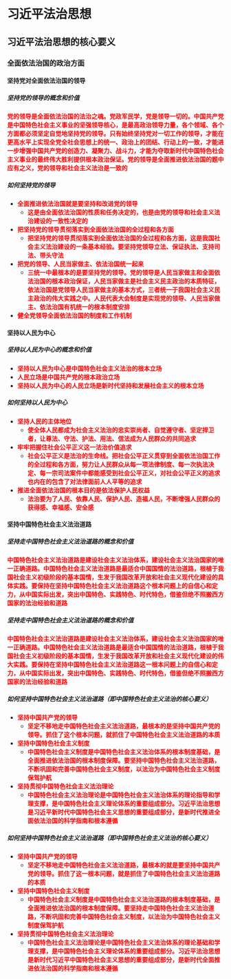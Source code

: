 # 习近平法治思想

## 习近平法治思想的核心要义

### 全面依法治国的政治方面

#### 坚持党对全面依法治国的领导

##### 坚持党的领导的概念和价值

<strong style="color: red">党的领导是全面依法治国的法治之魂。党政军民学，党是领导一切的。中国共产党是中国特色社会主义事业的坚强领导核心，是最高政治领导力量，各个领域、各个方面都必须坚定自觉地坚持党的领导。只有始终坚持党对一切工作的领导，才能在更高水平上实现全党全社会思想上的统一、政治上的团结、行动上的一致，才能进一步增强中国共产党的创造力、凝聚力、战斗力，才能为夺取新时代中国特色社会主义事业的最终伟大胜利提供根本政治保证。党的领导是全面推进依法治国的题中应有之义，党的领导和社会主义法治是一致的</strong>

##### 如何坚持党的领导

- <strong style="color: red">全面推进依法治国就是要坚持和改进党的领导</strong>
  - <strong style="color: red">这是由全面依法治国的性质和任务决定的，也是由党的领导和社会主义法治建设的一致性决定的</strong>
- <strong style="color: red">把坚持党的领导贯彻落实到全面依法治国的全过程和各方面</strong>
  - <strong style="color: red">把坚持党的领导贯彻落实到全面依法治国的全过程和各方面，这是我国社会主义法治建设的一条基本经验。要坚持党领导立法、保证执法、支持司法、带头守法</strong>
- <strong style="color: red">把党的领导、人民当家做主、依法治国统一起来</strong>
  - <strong style="color: red">三统一中最根本的是要坚持党的领导。党的领导是人民当家做主和全面依法治国的根本政治保证，人民当家做主是社会主义民主政治的本质特征，依法治国是党领导人民当家做主的基本方式，三者统一于我国社会主义民主政治的伟大实践之中。人民代表大会制度是实现党的领导、人民当家做主、依法治国有机统一的根本制度安排</strong>
- <strong style="color: red">健全党领导全面依法治国的制度和工作机制</strong>

#### 坚持以人民为中心

##### 坚持以人民为中心的概念和价值

- <strong style="color: red">坚持以人民为中心是中国特色社会主义法治的根本立场</strong>
- <strong style="color: red">人民立场是中国共产党的根本政治立场</strong>
- <strong style="color: red">坚持以人民为中心的人民立场是新时代坚持和发展社会主义的根本立场</strong>

##### 如何坚持以人民为中心

- <strong style="color: red">坚持人民的主体地位</strong>
  - <strong style="color: red">使全体人民都成为社会主义法治的忠实崇尚者、自觉遵守者、坚定捍卫者，让尊法、守法、护法、用法、信法成为人民群众的共同追求</strong>
- <strong style="color: red">牢牢把握住社会公平正义这一法治价值追求</strong>
  - <strong style="color: red">社会公平正义是法治的生命线。把社会公平正义贯穿到全面依法治国工作的全过程和各方面，努力让人民群众从每一项法律制度、每一次执法决定、每一宗司法案件中都能感受到社会公平正义，对社会公平正义的追求也内在的包含了对法律面前人人平等的追求</strong>
- <strong style="color: red">推进全面依法治国的根本目的是依法保护人民权益</strong>
  - <strong style="color: red">法治要为了人民、依靠人民、保护人民、造福人民，不断增强人民群众的获得感、幸福感、安全感</strong>

#### 坚持中国特色社会主义法治道路

##### 坚持走中国特色社会主义法治道路的概念和价值

<strong style="color: red">中国特色社会主义法治道路是建设社会主义法治体系，建设社会主义法治国家的唯一正确道路。中国特色社会主义法治道路是最适合中国国情的法治道路，根植于我国社会主义初级阶段的基本国情，生发于我国改革开放和社会主义现代化建设的具体实践。要保持在坚持中国特色社会主义法治道路这个根本问题上的自信心和定力，从中国实际出发，突出中国特色、实践特色、时代特色，借鉴但绝不照搬西方国家的法治经验和道路</strong>

##### 坚持走中国特色社会主义法治道路的概念和价值

<strong style="color: red">中国特色社会主义法治道路是建设社会主义法治体系，建设社会主义法治国家的唯一正确道路。中国特色社会主义法治道路是最适合中国国情的法治道路，根植于我国社会主义初级阶段的基本国情，生发于我国改革开放和社会主义现代化建设的伟大实践。要保持在坚持中国特色社会主义法治道路这一根本问题上的自信心和定力，从中国实际出发，突出中国特色、实践特色、时代特色，借鉴但绝不照搬西方国家的法治经验和道路</strong>

##### 如何坚持中国特色社会主义法治道路（即中国特色社会主义法治的核心要义）

- <strong style="color: red">坚持中国共产党的领导</strong>
  - <strong style="color: red">坚定不移地走中国特色社会主义法治道路，最根本的是坚持中国共产党的领导。抓住了这个根本问题，就抓住了中国特色社会主义法治道路的本质</strong>
- <strong style="color: red">坚持中国特色社会主义制度</strong>
  - <strong style="color: red">中国特色社会主义制度是中国特色社会主义法治体系的根本制度基础，是全面推进依法治国的根本制度保障。要坚持中国特色社会主义法治道路，不断巩固和完善中国特色社会主义制度，以法治为中国特色社会主义制度保驾护航</strong>
- <strong style="color: red">坚持贯彻中国特色社会主义法治理论</strong>
  - <strong style="color: red">中国特色社会主义法治理论是中国特色社会主义法治体系的理论指导和学理支撑，是中国特色社会主义理论体系的重要组成部分。习近平法治思想是习近平新时代中国特色社会主义思想的重要组成部分，是新时代推进全面依法治国的科学指南和根本遵循</strong>

##### 如何坚持中国特色社会主义法治道路（即中国特色社会主义法治的核心要义）

- <strong style="color: red">坚持中国共产党的领导</strong>
  - <strong style="color: red">坚定不移地走中国特色社会主义法治道路，最根本的就是要坚持中国共产党的领导。抓住了这一根本问题，就是抓住了中国特色社会主义法治道路的本质</strong>
- <strong style="color: red">坚持中国特色社会主义制度</strong>
  - <strong style="color: red">中国特色社会主义制度是中国特色社会主义法治道路的根本制度基础，是全面推进依法治国的根本制度保障。要坚持走中国特色社会主义法治道路，不断巩固和完善中国特色社会主义制度，以法治为中国特色社会主义制度保驾护航</strong>
- <strong style="color: red">坚持贯彻中国特色社会主义法治理论</strong>
  - <strong style="color: red">中国特色社会主义法治理论是中国特色社会主义法治体系的理论基础和学理支撑，是中国特色社会主义理论体系的重要组成部分。习近平法治思想是新时代习近平中国特色社会主义思想的重要组成部分，是新时代全面推进依法治国的科学指南和根本遵循</strong>
